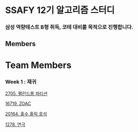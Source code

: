 # SSAFY 12기 알고리즘 스터디
### 삼성 역량테스트 B형 취득, 코테 대비를 목적으로 진행합니다.


## Members
# Team Members


### Week 1 : 재귀


[2705. 팰린드롬 파티션](https://www.acmicpc.net/problem/2705)


[16719. ZOAC](https://www.acmicpc.net/problem/16719)


[20164. 홀수 홀릭 호석](https://www.acmicpc.net/problem/20164)


[1278. 연극](https://www.acmicpc.net/problem/1278)
